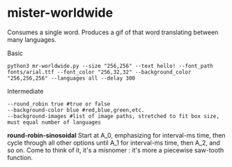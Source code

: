 # mister-worldwide
Consumes a single word. Produces a gif of that word translating between many languages.

Basic 

```
python3 mr-worldwide.py --size "256,256" --text hello! --font_path fonts/arial.ttf --font_color "256,32,32" --background_color "256,256,256" --languages all --delay 300
```

Intermediate
```
--round_robin true #true or false
--background-color blue #red,blue,green,etc.
--background-images #list of image paths, stretched to fit box size, must equal number of languages
```

**round-robin-sinosoidal**
Start at A_0, emphasizing for interval-ms time, then cycle through all other options until A_1 for interval-ms time, then A_2, and so on.
Come to think of it, it's a misnomer : it's more a piecewise saw-tooth function.
